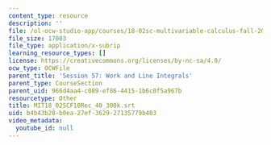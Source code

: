 ```yaml
---
content_type: resource
description: ''
file: /ol-ocw-studio-app/courses/18-02sc-multivariable-calculus-fall-2010/b4b43b28b0ea27ef362927135779b403_MIT18_02SCF10Rec_40_300k.srt
file_size: 17003
file_type: application/x-subrip
learning_resource_types: []
license: https://creativecommons.org/licenses/by-nc-sa/4.0/
ocw_type: OCWFile
parent_title: 'Session 57: Work and Line Integrals'
parent_type: CourseSection
parent_uid: 966d4aa4-c089-ef86-4415-1b6c0f5a967b
resourcetype: Other
title: MIT18_02SCF10Rec_40_300k.srt
uid: b4b43b28-b0ea-27ef-3629-27135779b403
video_metadata:
  youtube_id: null
---
```

